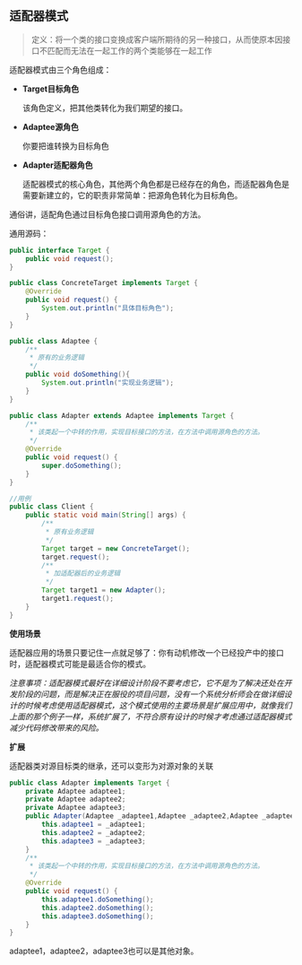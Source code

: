 ## 适配器模式

> 定义：将一个类的接口变换成客户端所期待的另一种接口，从而使原本因接口不匹配而无法在一起工作的两个类能够在一起工作

适配器模式由三个角色组成：

- **Target目标角色**

  该角色定义，把其他类转化为我们期望的接口。

- **Adaptee源角色**

  你要把谁转换为目标角色

- **Adapter适配器角色**

  适配器模式的核心角色，其他两个角色都是已经存在的角色，而适配器角色是需要新建立的，它的职责非常简单：把源角色转化为目标角色。

通俗讲，适配角色通过目标角色接口调用源角色的方法。

通用源码：

```java
public interface Target {
    public void request();
}
```



```java
public class ConcreteTarget implements Target {
    @Override
    public void request() {
        System.out.println("具体目标角色");
    }
}
```



```java
public class Adaptee {
    /**
     * 原有的业务逻辑
     */
    public void doSomething(){
        System.out.println("实现业务逻辑");
    }
}
```



```java
public class Adapter extends Adaptee implements Target {
    /**
     * 该类起一个中转的作用，实现目标接口的方法，在方法中调用源角色的方法。
     */
    @Override
    public void request() {
        super.doSomething();
    }
}
```



```java
//用例
public class Client {
    public static void main(String[] args) {
        /**
         * 原有业务逻辑
         */
        Target target = new ConcreteTarget();
        target.request();
        /**
         * 加适配器后的业务逻辑
         */
        Target target1 = new Adapter();
        target1.request();
    }
}
```



**使用场景**

适配器应用的场景只要记住一点就足够了：你有动机修改一个已经投产中的接口时，适配器模式可能是最适合你的模式。

*注意事项：适配器模式最好在详细设计阶段不要考虑它，它不是为了解决还处在开发阶段的问题，而是解决正在服役的项目问题，没有一个系统分析师会在做详细设计的时候考虑使用适配器模式，这个模式使用的主要场景是扩展应用中，就像我们上面的那个例子一样，系统扩展了，不符合原有设计的时候才考虑通过适配器模式减少代码修改带来的风险。*



**扩展**

适配器类对源目标类的继承，还可以变形为对源对象的关联

```java
public class Adapter implements Target {
    private Adaptee adaptee1;
    private Adaptee adaptee2;
    private Adaptee adaptee3;
    public Adapter(Adaptee _adaptee1,Adaptee _adaptee2,Adaptee _adaptee3){
        this.adaptee1 = _adaptee1;
        this.adaptee2 = _adaptee2;
        this.adaptee3 = _adaptee3;
    }
    /**
     * 该类起一个中转的作用，实现目标接口的方法，在方法中调用源角色的方法。
     */
    @Override
    public void request() {
        this.adaptee1.doSomething();
        this.adaptee2.doSomething();
        this.adaptee3.doSomething();
    }
}
```

adaptee1，adaptee2，adaptee3也可以是其他对象。





